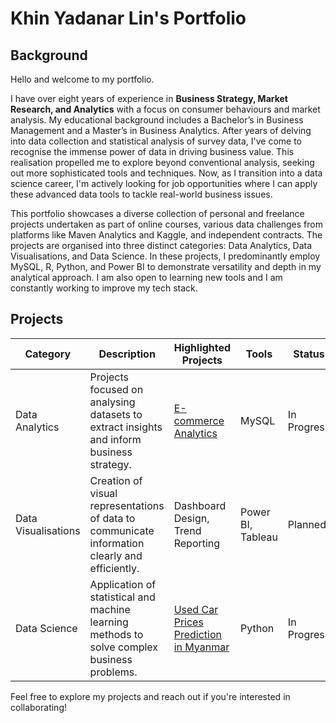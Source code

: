 # Khin Yadanar Lin's Portfolio 

## Background

Hello and welcome to my portfolio.

I have over eight years of experience in **Business Strategy, Market Research, and Analytics** with a focus on consumer behaviours and market analysis. My educational background includes a Bachelor’s in Business Management and a Master’s in Business Analytics. After years of delving into data collection and statistical analysis of survey data, I've come to recognise the immense power of data in driving business value. This realisation propelled me to explore beyond conventional analysis, seeking out more sophisticated tools and techniques. Now, as I transition into a data science career, I'm actively looking for job opportunities where I can apply these advanced data tools to tackle real-world business issues.

This portfolio showcases a diverse collection of personal and freelance projects undertaken as part of online courses, various data challenges from platforms like Maven Analytics and Kaggle, and independent contracts. The projects are organised into three distinct categories: Data Analytics, Data Visualisations, and Data Science. In these projects, I predominantly employ MySQL, R, Python, and Power BI to demonstrate versatility and depth in my analytical approach. I am also open to learning new tools and I am constantly working to improve my tech stack.

## Projects


| Category | Description | Highlighted Projects | Tools | Status |
|----------|-------------|------------------|--------------|--------|
| Data Analytics | Projects focused on analysing datasets to extract insights and inform business strategy. | [E-commerce Analytics](./E-commerce%20Analytics)| MySQL | In Progress |
| Data Visualisations | Creation of visual representations of data to communicate information clearly and efficiently. | Dashboard Design, Trend Reporting | Power BI, Tableau | Planned |
| Data Science | Application of statistical and machine learning methods to solve complex business problems. | [Used Car Prices Prediction in Myanmar](./Used%20Car%20Price%20Prediction%20in%20Myanmar)| Python | In Progress |


Feel free to explore my projects and reach out if you're interested in collaborating!



<!---
khinydnlin/khinydnlin is a ✨ special ✨ repository because its `README.md` (this file) appears on your GitHub profile.
You can click the Preview link to take a look at your changes.
--->
